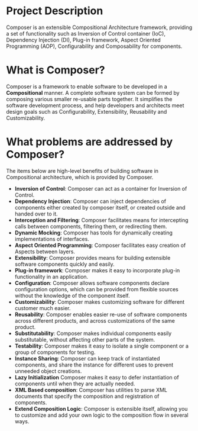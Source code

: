 # Project Description
Composer is an extensible Compositional Architecture framework, providing a set of functionality such as Inversion of Control container (IoC), Dependency Injection (DI), Plug-in framework, Aspect Oriented Programming (AOP), Configurability and Composability for components.

# What is Composer?

Composer is a framework to enable software to be developed in a **Compositional** manner. A complete software system can be formed by composing various smaller re-usable parts together. It simplifies the software development process, and help developers and architects meet design goals such as Configurability, Extensibility, Reusability and Customizability.

# What problems are addressed by Composer?

The items below are high-level benefits of building software in Compositional architecture, which is provided by Composer.

* **Inversion of Control**: Composer can act as a container for Inversion of Control.
* **Dependency Injection**: Composer can inject dependencies of components either created by composer itself, or created outside and handed over to it.
* **Interception and Filtering**: Composer facilitates means for intercepting calls between components, filtering them, or redirecting them.
* **Dynamic Mocking**: Composer has tools for dynamically creating implementations of interfaces.
* **Aspect Oriented Programming**: Composer facilitates easy creation of Aspects between layers.
* **Extensibility**: Composer provides means for building extensible software components quickly and easily.
* **Plug-in framework**: Composer makes it easy to incorporate plug-in functionality in an application.
* **Configuration**: Composer allows software components declare configuration options, which can be provided from flexible sources without the knowledge of the component itself.
* **Customizability**: Composer makes customizing software for different customer much easier.
* **Reusability**: Composer enables easier re-use of software components across different products, and across customizations of the same product.
* **Substitutability**: Composer makes individual components easily substitutable, without affecting other parts of the system.
* **Testability**: Composer makes it easy to isolate a single component or a group of components for testing.
* **Instance Sharing**: Composer can keep track of instantiated components, and share the instance for different uses to prevent unneeded object creations.
* **Lazy Initialization** Composer makes it easy to defer instantiation of components until when they are actually needed.
* **XML Based composition**: Composer has utilities to parse XML documents that specify the composition and registration of components.
* **Extend Composition Logic**: Composer is extensible itself, allowing you to customize and add your own logic to the composition flow in several ways.
